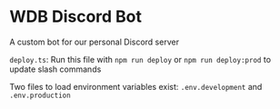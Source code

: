 # WDB Discord Bot

A custom bot for our personal Discord server

`deploy.ts`: Run this file with `npm run deploy` or `npm run deploy:prod` to update slash commands

Two files to load environment variables exist: `.env.development` and `.env.production`